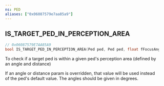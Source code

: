 ```yaml
---
ns: PED
aliases: ["0x06087579e7aa85a9"]
---
```

## IS_TARGET_PED_IN_PERCEPTION_AREA

```c
// 0x06087579E7AA85A9
bool IS_TARGET_PED_IN_PERCEPTION_AREA(Ped ped, Ped ped, float fFocusAngle, float fFocusDistance, float fPeripheralAngle, float fPeripheralDistance);
```

To check if a target ped is within a given ped's perception area (defined by an angle and distance)

If an angle or distance param is overridden, that value will be used instead of the ped's default value. The angles should be given in degrees.


